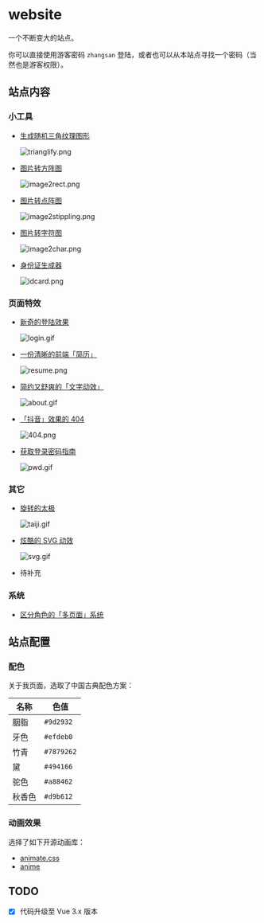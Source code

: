 # website

一个不断变大的站点。

你可以直接使用游客密码 `zhangsan` 登陆，或者也可以从本站点寻找一个密码（当然也是游客权限）。

## 站点内容

### 小工具

- [生成随机三角纹理图形](http://natee.github.io/website/login.html#/trianglify)

  ![trianglify.png](assets/trianglify.png)

- [图片转方阵图](http://natee.github.io/website/login.html#/image2text)

  ![image2rect.png](assets/image2rect.png)

- [图片转点阵图](http://natee.github.io/website/login.html#/image2text)

  ![image2stippling.png](assets/image2stippling.png)

- [图片转字符图](http://natee.github.io/website/login.html#/image2text)

  ![image2char.png](assets/image2char.png)

- [身份证生成器](https://fake-user.vercel.app/)

  ![idcard.png](assets/idcard.png)

### 页面特效

- [新奇的登陆效果](http://natee.github.io/website/login.html#)

  ![login.gif](assets/login.gif)

- [一份清晰的前端「简历」](https://natee.github.io/website/resume.html)

  ![resume.png](assets/resume.png)

- [简约又舒爽的「文字动效」](https://natee.github.io/website/login.html#/aboutMe)

  ![about.gif](assets/about.gif)

- [「抖音」效果的 404](https://natee.github.io/website/login.html#/404)

  ![404.png](assets/404.png)

- [获取登录密码指南](http://natee.github.io/website/login.html#/getPassword)

  ![pwd.gif](assets/pwd.gif)

### 其它

- [旋转的太极](http://natee.github.io/website/index.html#/index)

  ![taiji.gif](assets/taiji.gif)

- [炫酷的 SVG 动效](http://natee.github.io/website/presentation.html#/index)

  ![svg.gif](assets/svg.gif)

- 待补充

### 系统

- [区分角色的「多页面」系统](https://natee.github.io/website/login.html)

## 站点配置

### 配色

关于我页面，选取了中国古典配色方案：

| 名称   | 色值       |
| ------ | ---------- |
| 胭脂   | `#9d2932`  |
| 牙色   | `#efdeb0`  |
| 竹青   | `#7879262` |
| 黛     | `#494166`  |
| 驼色   | `#a88462`  |
| 秋香色 | `#d9b612`  |

### 动画效果

选择了如下开源动画库：

- [animate.css](https://daneden.github.io/animate.css/)
- [anime](https://github.com/juliangarnier/anime/)

## TODO

- [x] 代码升级至 Vue 3.x 版本
